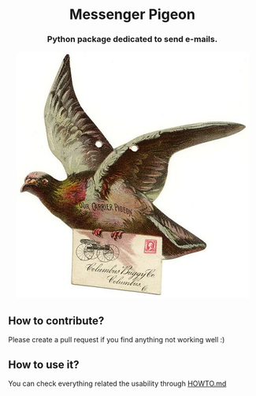 <h1 align="center">Messenger Pigeon</h1>
<h3 align="center">
    Python package dedicated to send e-mails.
</h3>
<p align="center">
    <img src="docs/messenger_pigeon.jpg" alt="messenger_pigeon">
</p>

## How to contribute?
Please create a pull request if you find anything not working well :)

## How to use it?
You can check everything related the usability through [HOWTO.md](docs/HOWTO.md)

